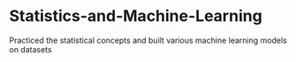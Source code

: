 # Statistics-and-Machine-Learning
Practiced the statistical concepts and built various machine learning models on datasets
